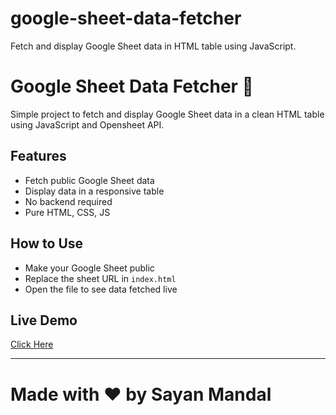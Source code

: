 # google-sheet-data-fetcher
Fetch and display Google Sheet data in HTML table using JavaScript.
# Google Sheet Data Fetcher 🚀

Simple project to fetch and display Google Sheet data in a clean HTML table using JavaScript and Opensheet API.

## Features
- Fetch public Google Sheet data
- Display data in a responsive table
- No backend required
- Pure HTML, CSS, JS

## How to Use
- Make your Google Sheet public
- Replace the sheet URL in `index.html`
- Open the file to see data fetched live

## Live Demo
[Click Here](https://iamsayanmandal.github.io/google-sheet-data-fetcher/)

---

# Made with ❤️ by Sayan Mandal
